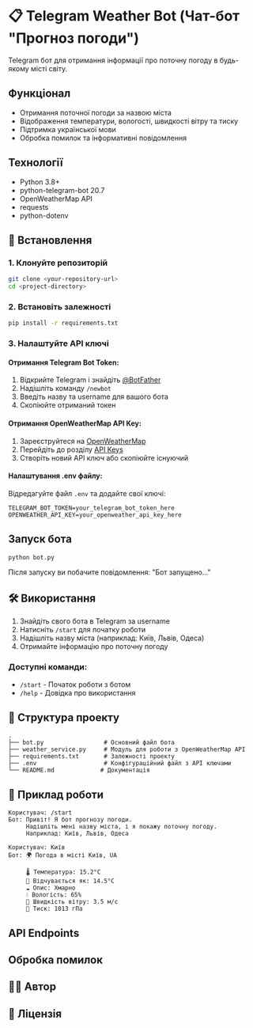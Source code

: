 # 📋 Telegram Weather Bot (Чат-бот "Прогноз погоди")

Telegram бот для отримання інформації про поточну погоду в будь-якому місті світу.

## Функціонал

- Отримання поточної погоди за назвою міста
- Відображення температури, вологості, швидкості вітру та тиску
- Підтримка української мови
- Обробка помилок та інформативні повідомлення

## Технології

- Python 3.8+
- python-telegram-bot 20.7
- OpenWeatherMap API
- requests
- python-dotenv

## 🚀 Встановлення

### 1. Клонуйте репозиторій

```bash
git clone <your-repository-url>
cd <project-directory>
```

### 2. Встановіть залежності

```bash
pip install -r requirements.txt
```

### 3. Налаштуйте API ключі

#### Отримання Telegram Bot Token:

1. Відкрийте Telegram і знайдіть [@BotFather](https://t.me/botfather)
2. Надішліть команду `/newbot`
3. Введіть назву та username для вашого бота
4. Скопіюйте отриманий токен

#### Отримання OpenWeatherMap API Key:

1. Зареєструйтеся на [OpenWeatherMap](https://openweathermap.org/)
2. Перейдіть до розділу [API Keys](https://home.openweathermap.org/api_keys)
3. Створіть новий API ключ або скопіюйте існуючий

#### Налаштування .env файлу:

Відредагуйте файл `.env` та додайте свої ключі:

```
TELEGRAM_BOT_TOKEN=your_telegram_bot_token_here
OPENWEATHER_API_KEY=your_openweather_api_key_here
```

## Запуск бота

```bash
python bot.py
```

Після запуску ви побачите повідомлення: "Бот запущено..."

## 🛠 Використання

1. Знайдіть свого бота в Telegram за username
2. Натисніть `/start` для початку роботи
3. Надішліть назву міста (наприклад: Київ, Львів, Одеса)
4. Отримайте інформацію про поточну погоду

### Доступні команди:

- `/start` - Початок роботи з ботом
- `/help` - Довідка про використання

## 📁 Структура проекту

```
.
├── bot.py                 # Основний файл бота
├── weather_service.py     # Модуль для роботи з OpenWeatherMap API
├── requirements.txt       # Залежності проекту
├── .env                   # Конфігураційний файл з API ключами
└── README.md             # Документація
```

## 🎨 Приклад роботи

```
Користувач: /start
Бот: Привіт! Я бот прогнозу погоди.
     Надішліть мені назву міста, і я покажу поточну погоду.
     Наприклад: Київ, Львів, Одеса

Користувач: Київ
Бот: 🌍 Погода в місті Київ, UA

     🌡 Температура: 15.2°C
     🤔 Відчувається як: 14.5°C
     ☁️ Опис: Хмарно
     💧 Вологість: 65%
     💨 Швидкість вітру: 3.5 м/с
     🔽 Тиск: 1013 гПа
```

## API Endpoints

## Обробка помилок

## 👨‍💻 Автор

## 📄 Ліцензія


